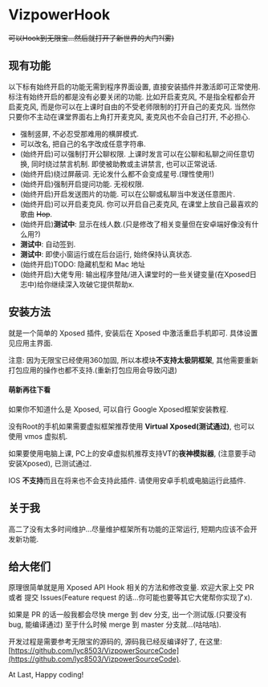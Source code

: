 # VizpowerHook
~~可以Hook到无限宝...然后就打开了新世界的大门?(雾)~~

## 现有功能

以下标有始终开启的功能无需到程序界面设置, 直接安装插件并激活即可正常使用.
标注有始终开启的都是没有必要关闭的功能. 比如开启麦克风, 不是指全程都会开启麦克风, 而是你可以在上课时自由的不受老师限制的打开自己的麦克风. 当然你只要你不主动在课堂界面右上角打开麦克风, 麦克风也不会自己打开, 不必担心.

- 强制竖屏, 不必忍受那难用的横屏模式.
- 可以改名, 把自己的名字改成任意字符串.
- (始终开启)可以强制打开公聊权限. 上课时发言可以在公聊和私聊之间任意切换, 同时绕过禁言机制. 即使被助教或主讲禁言, 也可以正常说话.
- (始终开启)绕过屏蔽词. 无论发什么都不会变成星号.(理性使用!)
- (始终开启)强制开启提问功能. 无视权限.
- (始终开启)开启发送图片的功能. 可以在公聊或私聊当中发送任意图片.
- (始终开启)可以开启麦克风. 你可以开启自己麦克风, 在课堂上放自己最喜欢的歌曲 ~~Hop~~.
- (始终开启)**测试中**: 显示在线人数.(只是修改了相关变量但在安卓端好像没有什么用?)
- **测试中**: 自动签到.
- **测试中**: 即使小窗运行或在后台运行, 始终保持认真状态.
- (始终开启)TODO: 隐藏机型和 Mac 地址
- (始终开启)大佬专用: 输出程序登陆/进入课堂时的一些关键变量(在Xposed日志中)给你继续深入攻破它提供帮助x.

## 安装方法
就是一个简单的 Xposed 插件, 安装后在 Xposed 中激活重启手机即可. 具体设置见应用主界面.

注意: 因为无限宝已经使用360加固, 所以本模块**不支持太极阴框架**, 其他需要重新打包应用的操作也都不支持.(重新打包应用会导致闪退)

#### 萌新再往下看
如果你不知道什么是 Xposed, 可以自行 Google Xposed框架安装教程.

没有Root的手机如果需要虚拟框架推荐使用 **Virtual Xposed(测试通过)**, 也可以使用 vmos 虚拟机.

如果要使用电脑上课, PC上的安卓虚拟机推荐支持VT的**夜神模拟器**, (注意要手动安装Xposed), 已测试通过.

IOS **不支持**而且在将来也不会支持此插件. 请使用安卓手机或电脑运行此插件.

## 关于我
高二了没有太多时间维护...尽量维护框架所有功能的正常运行, 短期内应该不会开发新功能.

## 给大佬们
原理很简单就是用 Xposed API Hook 相关的方法和修改变量.
欢迎大家上交 PR 或者 提交 Issues(Feature request 的话...你可能也要等其它大佬帮你实现了x).

如果是 PR 的话一般我都会尽快 merge 到 dev 分支, 出一个测试版.(只要没有bug, 能编译通过)
至于什么时候 merge 到 master 分支就...(咕咕咕).

开发过程是需要参考无限宝的源码的, 源码我已经反编译好了, 在这里: [https://github.com/lyc8503/VizpowerSourceCode](https://github.com/lyc8503/VizpowerSourceCode).

At Last, Happy coding!
